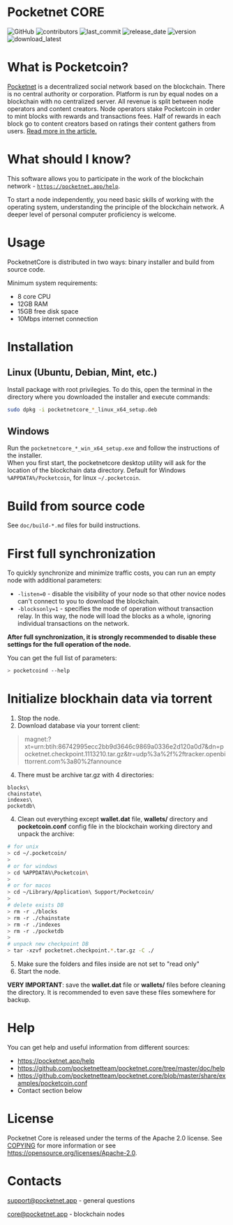 
# Pocketnet CORE
![GitHub](https://img.shields.io/github/license/pocketnetteam/pocketnet.api)
![contributors](https://img.shields.io/github/contributors/pocketnetteam/pocketnet.core)
![last_commit](https://img.shields.io/github/last-commit/pocketnetteam/pocketnet.core)
![release_date](https://img.shields.io/github/release-date/pocketnetteam/pocketnet.core)
![version](https://img.shields.io/github/v/release/pocketnetteam/pocketnet.core)
![download_latest](https://img.shields.io/github/downloads/pocketnetteam/pocketnet.core/latest/total)

# What is Pocketcoin?

[Pocketnet](https://pocketnet.app/about) is a decentralized social network based on the blockchain.
There is no central authority or corporation. Platform is run by equal
nodes on a blockchain with no centralized server. All revenue is split
between node operators and content creators. Node operators stake Pocketcoin
in order to mint blocks with rewards and transactions fees. Half of rewards
in each block go to content creators based on ratings their content gathers
from users. [Read more in the article.](https://pocketnet.app/docs/Pocketnet%20Whitepaper%20Draft%20v2.pdf)

# What should I know?
This software allows you to participate in the work of the blockchain network - [`https://pocketnet.app/help`](https://pocketnet.app/help?page=faq).

To start a node independently, you need basic skills of working with the operating system, understanding the principle of the blockchain network. A deeper level of personal computer proficiency is welcome.

# Usage
PocketnetCore is distributed in two ways: binary installer and build from source code.

Minimum system requirements:
- 8 core CPU
- 12GB RAM
- 15GB free disk space
- 10Mbps internet connection


# Installation
## Linux (Ubuntu, Debian, Mint, etc.)
Install package with root privilegies. To do this, open the terminal in the directory where you downloaded the installer and execute commands:
```sh
sudo dpkg -i pocketnetcore_*_linux_x64_setup.deb
```
## Windows
Run the `pocketnetcore_*_win_x64_setup.exe` and follow the instructions of the installer.\
When you first start, the pocketnetcore desktop utility will ask for the location of the blockchain data directory. Default for Windows `%APPDATA%/Pocketcoin`, for linux `~/.pocketcoin`.


# Build from source code
See `doc/build-*.md` files for build instructions.


# First full synchronization
To quickly synchronize and minimize traffic costs, you can run an empty node with additional parameters:
- `-listen=0` - disable the visibility of your node so that other novice nodes can't connect to you to download the blockchain.
- `-blocksonly=1` - specifies the mode of operation without transaction relay. In this way, the node will load the blocks as a whole, ignoring individual transactions on the network.

**After full synchronization, it is strongly recommended to disable these settings for the full operation of the node.**

You can get the full list of parameters:
```sh
> pocketcoind --help
```

# Initialize blockhain data via torrent
1. Stop the node.
2. Download database via your torrent client:
> magnet:?xt=urn:btih:86742995ecc2bb9d3646c9869a0336e2d120a0d7&dn=pocketnet.checkpoint.1113210.tar.gz&tr=udp%3a%2f%2ftracker.openbittorrent.com%3a80%2fannounce
4. There must be archive tar.gz with 4 directories:
```
blocks\
chainstate\
indexes\
pocketdb\
```
4. Clean out everything except **wallet.dat** file, **wallets/** directory and **pocketcoin.conf** config file in the blockchain working directory and unpack the archive:
```sh
# for unix
> cd ~/.pocketcoin/
> 
# or for windows
> cd %APPDATA%\Pocketcoin\
> 
# or for macos
> cd ~/Library/Application\ Support/Pocketcoin/
> 
# delete exists DB
> rm -r ./blocks
> rm -r ./chainstate
> rm -r ./indexes
> rm -r ./pocketdb
>
# unpack new checkpoint DB
> tar -xzvf pocketnet.checkpoint.*.tar.gz -C ./
```
5. Make sure the folders and files inside are not set to "read only"
6. Start the node.

**VERY IMPORTANT**: save the **wallet.dat** file or **wallets/** files before cleaning the directory. It is recommended to even save these files somewhere for backup. 


# Help
You can get help and useful information from different sources:
- https://pocketnet.app/help
- https://github.com/pocketnetteam/pocketnet.core/tree/master/doc/help
- https://github.com/pocketnetteam/pocketnet.core/blob/master/share/examples/pocketcoin.conf
- Contact section below

# License
Pocketnet Core is released under the terms of the Apache 2.0 license. See [COPYING](COPYING) for more
information or see https://opensource.org/licenses/Apache-2.0.

# Contacts
support@pocketnet.app - general questions

core@pocketnet.app - blockchain nodes

